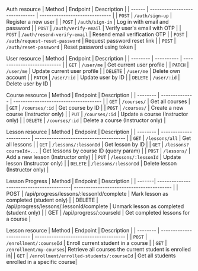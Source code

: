 Auth resource
| Method | Endpoint                       | Description                    |
| ------ | ------------------------------ | ------------------------------ |
| `POST` | `/auth/sign-up`                | Register a new user            |
| `POST` | `/auth/sign-in`                | Log in with email and password |
| `POST` | `/auth/verify-email`           | Verify user's email with OTP   |
| `POST` | `/auth/resend-verify-email`    | Resend email verification OTP  |
| `POST` | `/auth/request-reset-password` | Request password reset link    |
| `POST` | `/auth/reset-password`         | Reset password using token     |

User resource
| Method   | Endpoint   | Description                 |
| -------- | ---------- | --------------------------- |
| `GET`    | `/user/me` | Get current user profile    |
| `PATCH`  | `/user/me` | Update current user profile |
| `DELETE` | `/user/me` | Delete own account          |
| `PATCH`  | `/user/:id` | Update user by ID          |
| `DELETE` | `/user/:id` | Delete user by ID          |

Course resource
| Method   | Endpoint       | Description                           |
| -------- | -------------- | ------------------------------------- |
| `GET`    | `/courses/`    | Get all courses                       |
| `GET`    | `/courses/:id` | Get course by ID                      |
| `POST`   | `/courses/`    | Create a new course (Instructor only) |
| `PUT`    | `/courses/:id` | Update a course (Instructor only)     |
| `DELETE` | `/courses/:id` | Delete a course (Instructor only)     |

Lesson resource
| Method   | Endpoint                | Description                            |
| -------- | ----------------------- | -------------------------------------- |
| `GET`    | `/lessons/all`          | Get all lessons                        |
| `GET`    | `/lessons/:lessonId`    | Get lesson by ID                       |
| `GET`    | `/lessons?courseId=...` | Get lessons by course ID (query param) |
| `POST`   | `/lessons/`             | Add a new lesson (Instructor only)     |
| `PUT`    | `/lessons/:lessonId`    | Update lesson (Instructor only)        |
| `DELETE` | `/lessons/:lessonId`    | Delete lesson (Instructor only)        |

Lesson Progress
| Method | Endpoint                                 | Description                               |
| -------| -----------------------------------------| ----------------------------------------- |
| POST   | /api/progress/lessons/:lessonId/complete | Mark lesson as completed (student only)   |
| DELETE | /api/progress/lessons/:lessonId/complete | Unmark lesson as completed (student only) |
| GET    | /api/progress/:courseId                  | Get completed lessons for a course        |

Lesson resource
| Method   | Endpoint                | Description                            |
| -------- | ----------------------- | -------------------------------------- |
| `POST`   | `/enrollment/:courseId` | Enroll current student in a course     |
| `GET`    | `/enrollment/my-courses`| Retrieve all courses the current student is enrolled in|
| `GET`    | `/enrollment/enrolled-students/:courseId` | Get all students enrolled in a specific course|